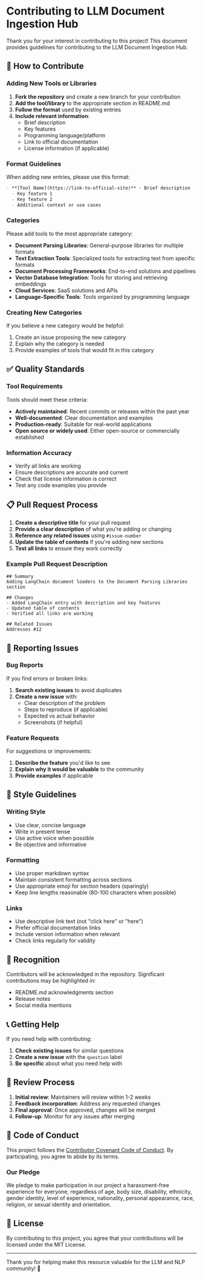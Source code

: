 # Contributing to LLM Document Ingestion Hub

Thank you for your interest in contributing to this project! This document provides guidelines for contributing to the LLM Document Ingestion Hub.

## 🎯 How to Contribute

### Adding New Tools or Libraries

1. **Fork the repository** and create a new branch for your contribution
2. **Add the tool/library** to the appropriate section in README.md
3. **Follow the format** used by existing entries
4. **Include relevant information**:
   - Brief description
   - Key features
   - Programming language/platform
   - Link to official documentation
   - License information (if applicable)

### Format Guidelines

When adding new entries, please use this format:

```markdown
- **[Tool Name](https://link-to-official-site)** - Brief description
  - Key feature 1
  - Key feature 2
  - Additional context or use cases
```

### Categories

Please add tools to the most appropriate category:

- **Document Parsing Libraries**: General-purpose libraries for multiple formats
- **Text Extraction Tools**: Specialized tools for extracting text from specific formats
- **Document Processing Frameworks**: End-to-end solutions and pipelines
- **Vector Database Integration**: Tools for storing and retrieving embeddings
- **Cloud Services**: SaaS solutions and APIs
- **Language-Specific Tools**: Tools organized by programming language

### Creating New Categories

If you believe a new category would be helpful:

1. Create an issue proposing the new category
2. Explain why the category is needed
3. Provide examples of tools that would fit in this category

## ✅ Quality Standards

### Tool Requirements

Tools should meet these criteria:

- **Actively maintained**: Recent commits or releases within the past year
- **Well-documented**: Clear documentation and examples
- **Production-ready**: Suitable for real-world applications
- **Open source or widely used**: Either open-source or commercially established

### Information Accuracy

- Verify all links are working
- Ensure descriptions are accurate and current
- Check that license information is correct
- Test any code examples you provide

## 📋 Pull Request Process

1. **Create a descriptive title** for your pull request
2. **Provide a clear description** of what you're adding or changing
3. **Reference any related issues** using `#issue-number`
4. **Update the table of contents** if you're adding new sections
5. **Test all links** to ensure they work correctly

### Example Pull Request Description

```
## Summary
Adding LangChain document loaders to the Document Parsing Libraries section

## Changes
- Added LangChain entry with description and key features
- Updated table of contents
- Verified all links are working

## Related Issues
Addresses #12
```

## 🐛 Reporting Issues

### Bug Reports

If you find errors or broken links:

1. **Search existing issues** to avoid duplicates
2. **Create a new issue** with:
   - Clear description of the problem
   - Steps to reproduce (if applicable)
   - Expected vs actual behavior
   - Screenshots (if helpful)

### Feature Requests

For suggestions or improvements:

1. **Describe the feature** you'd like to see
2. **Explain why it would be valuable** to the community
3. **Provide examples** if applicable

## 📝 Style Guidelines

### Writing Style

- Use clear, concise language
- Write in present tense
- Use active voice when possible
- Be objective and informative

### Formatting

- Use proper markdown syntax
- Maintain consistent formatting across sections
- Use appropriate emoji for section headers (sparingly)
- Keep line lengths reasonable (80-100 characters when possible)

### Links

- Use descriptive link text (not "click here" or "here")
- Prefer official documentation links
- Include version information when relevant
- Check links regularly for validity

## 🌟 Recognition

Contributors will be acknowledged in the repository. Significant contributions may be highlighted in:

- README.md acknowledgments section
- Release notes
- Social media mentions

## 📞 Getting Help

If you need help with contributing:

1. **Check existing issues** for similar questions
2. **Create a new issue** with the `question` label
3. **Be specific** about what you need help with

## 🔄 Review Process

1. **Initial review**: Maintainers will review within 1-2 weeks
2. **Feedback incorporation**: Address any requested changes
3. **Final approval**: Once approved, changes will be merged
4. **Follow-up**: Monitor for any issues after merging

## 📜 Code of Conduct

This project follows the [Contributor Covenant Code of Conduct](https://www.contributor-covenant.org/version/2/1/code_of_conduct/). By participating, you agree to abide by its terms.

### Our Pledge

We pledge to make participation in our project a harassment-free experience for everyone, regardless of age, body size, disability, ethnicity, gender identity, level of experience, nationality, personal appearance, race, religion, or sexual identity and orientation.

## 📄 License

By contributing to this project, you agree that your contributions will be licensed under the MIT License.

---

Thank you for helping make this resource valuable for the LLM and NLP community! 🚀